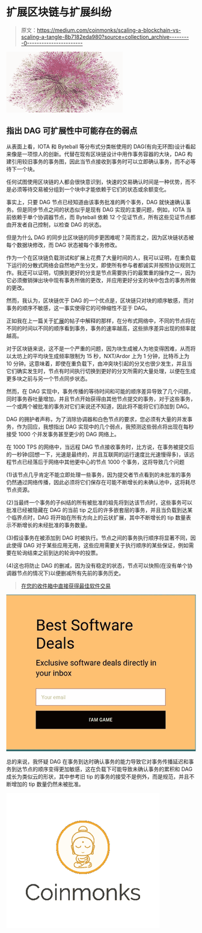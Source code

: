 # 扩展区块链与扩展纠纷

> 原文：<https://medium.com/coinmonks/scaling-a-blockchain-vs-scaling-a-tangle-8b7182eda980?source=collection_archive---------0----------------------->

![](img/fd8860eb0180f77abf2430b98458839d.png)

## 指出 DAG 可扩展性中可能存在的弱点

从表面上看，IOTA 和 Byteball 等分布式分类帐使用的 DAG(有向无环图)设计看起来像是一项惊人的创新。代替在现有区块链设计中用作事务容器的大块，DAG 构建引用较旧事务的事务图，因此当节点接收到事务时可以立即确认事务，而不必等待下一个块。

任何试图使用区块链的人都会很快意识到，快速的交易确认时间是一种优势，而不是必须等待交易被分组到一个块中才能依赖于它们的状态或余额变化。

事实上，只要 DAG 节点已经知道由该事务批准的两个事务，DAG 就快速确认事务。但是同步节点之间的状态似乎是现有 DAG 实现的主要问题，例如，IOTA 当前依赖于单个协调器节点，而 Byteball 依赖 12 个见证节点，所有这些见证节点都由开发者自己控制，以检查 DAG 的状态。

但是为什么 DAG 的同步比区块链的同步更困难呢？简而言之，因为区块链状态被每个数据块修改，而 DAG 状态被每个事务修改。

作为一个在区块链负载测试和扩展上花费了大量时间的人，我可以证明，在重负载下运行的分散式网络会自然地产生分叉，即使所有参与者都诚实并按照协议规则工作。我还可以证明，切换到更好的分支是节点需要执行的最繁重的操作之一，因为它必须撤销弹出块中现有事务所做的更改，并应用更好分支的块中包含的事务所做的更改。

然而，我认为，区块链优于 DAG 的一个优点是，区块链只对块的顺序敏感，而对事务的顺序不敏感，这一事实使得它的可伸缩性不亚于 DAG。

正如我在上一篇关于[扩展](/@lyaffe/visa-scale-blockchain-565423c54fd8)的帖子中解释的那样，在分布式网络中，不同的节点将在不同的时间以不同的顺序看到事务，事务的速率越高，这些排序差异出现的频率就越高。

对于区块链来说，这不是一个严重的问题，因为块生成被人为地变得困难，从而将以太坊上的平均块生成频率限制为 15 秒，NXT/Ardor 上为 1 分钟，比特币上为 10 分钟。这意味着，即使在重负载下，由冲突块引起的分叉也很少发生，并且当它们确实发生时，节点有时间执行切换到更好的分叉所需的大量处理，以便在生成更多块之前与另一个节点同步状态。

然而，在 DAG 实现中，事务传播的等待时间和可能的顺序差异导致了几个问题，同时事务吞吐量增加，并且节点开始获得由其他节点提交的事务，对于这些事务，一个或两个被批准的事务对它们来说还不知道，因此将不能将它们添加到 DAG。

DAG 的拥护者声称，为了消除协调器和白色节点的要求，您必须有大量的并发事务，作为回应，我想指出 DAG 实现中的几个弱点，我预测这些弱点将出现在每秒接受 1000 个并发事务甚至更少的 DAG 网络上。

在 1000 TPS 的网络中，当远程 DAG 节点接收事务时，比方说，在事务被提交后的一秒钟(回想一下，光速是最终的，并且互联网的运行速度比光速慢得多)，该远程节点已经落后于网络中其他更中心的节点 1000 个事务，这将导致几个问题

(1)该节点几乎肯定不能立即处理一些事务，因为提交者节点看到的未批准的事务仍然通过网络传播，因此必须将它们保存在可能不断增长的未确认池中，这将耗尽节点资源。

(2)当最终一个事务的子纠结的所有被批准的祖先将到达该节点时，这些事务可以批准已经被隐藏在 DAG 的当前 tip 之后的许多嵌套层的事务，并且当负载到达某个临界点时，DAG 将开始在所有方向上的云状扩展，其中不断增长的 tip 数量表示不断增长的未经批准的事务数量。

(3)假设事务在被添加到 DAG 时被执行。节点之间的事务执行顺序将显著不同，因此使得 DAG 对于某些应用无用，这些应用需要关于执行顺序的某些保证，例如需要在轮询结束之前到达的轮询中的投票。

(4)这也将防止 DAG 的删减，因为没有稳定的状态，节点可以快照(在没有单个协调器节点的情况下)以便删减所有先前的事务历史。

> [在您的收件箱中直接获得最佳软件交易](https://coincodecap.com/?utm_source=coinmonks)

[![](img/7c0b3dfdcbfea594cc0ae7d4f9bf6fcb.png)](https://coincodecap.com/?utm_source=coinmonks)

总的来说，我怀疑 DAG 在事务到达时确认事务的能力导致它对事务传播延迟和事务到达节点的顺序变得更加敏感，这在负载下可能导致未确认事务的累积和 DAG 成长为类似云的形状，其中参考旧 tip 的事务的接受不是例外，而是规范，并且不断增加的 tip 数量仍然未被批准。

[![](img/e7b1dbc6a532a697c6844fdf0f0bbd30.png)](https://coincodecap.com)